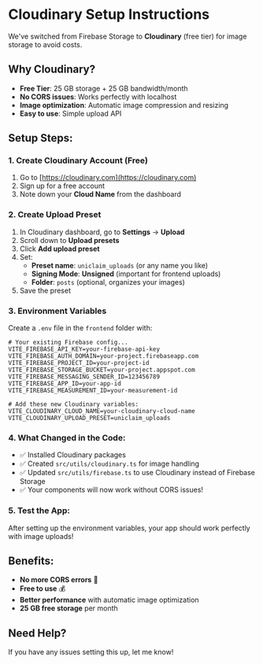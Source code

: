 # Cloudinary Setup Instructions

We've switched from Firebase Storage to **Cloudinary** (free tier) for image storage to avoid costs.

## Why Cloudinary?
- **Free Tier**: 25 GB storage + 25 GB bandwidth/month
- **No CORS issues**: Works perfectly with localhost
- **Image optimization**: Automatic image compression and resizing
- **Easy to use**: Simple upload API

## Setup Steps:

### 1. Create Cloudinary Account (Free)
1. Go to [https://cloudinary.com](https://cloudinary.com)
2. Sign up for a free account
3. Note down your **Cloud Name** from the dashboard

### 2. Create Upload Preset
1. In Cloudinary dashboard, go to **Settings** → **Upload**
2. Scroll down to **Upload presets**
3. Click **Add upload preset**
4. Set:
   - **Preset name**: `uniclaim_uploads` (or any name you like)
   - **Signing Mode**: **Unsigned** (important for frontend uploads)
   - **Folder**: `posts` (optional, organizes your images)
5. Save the preset

### 3. Environment Variables
Create a `.env` file in the `frontend` folder with:

```env
# Your existing Firebase config...
VITE_FIREBASE_API_KEY=your-firebase-api-key
VITE_FIREBASE_AUTH_DOMAIN=your-project.firebaseapp.com
VITE_FIREBASE_PROJECT_ID=your-project-id
VITE_FIREBASE_STORAGE_BUCKET=your-project.appspot.com
VITE_FIREBASE_MESSAGING_SENDER_ID=123456789
VITE_FIREBASE_APP_ID=your-app-id
VITE_FIREBASE_MEASUREMENT_ID=your-measurement-id

# Add these new Cloudinary variables:
VITE_CLOUDINARY_CLOUD_NAME=your-cloudinary-cloud-name
VITE_CLOUDINARY_UPLOAD_PRESET=uniclaim_uploads
```

### 4. What Changed in the Code:
- ✅ Installed Cloudinary packages
- ✅ Created `src/utils/cloudinary.ts` for image handling
- ✅ Updated `src/utils/firebase.ts` to use Cloudinary instead of Firebase Storage
- ✅ Your components will now work without CORS issues!

### 5. Test the App:
After setting up the environment variables, your app should work perfectly with image uploads!

## Benefits:
- **No more CORS errors** 🎉
- **Free to use** 💰
- **Better performance** with automatic image optimization
- **25 GB free storage** per month

## Need Help?
If you have any issues setting this up, let me know!
